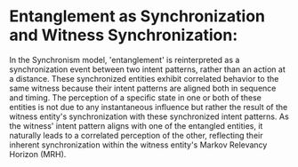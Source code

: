 # Entanglement as Synchronization and Witness Synchronization:

In the Synchronism model, \'entanglement\' is reinterpreted as a
synchronization event between two intent patterns, rather than an action
at a distance. These synchronized entities exhibit correlated behavior
to the same witness because their intent patterns are aligned both in
sequence and timing. The perception of a specific state in one or both
of these entities is not due to any instantaneous influence but rather
the result of the witness entity's synchronization with these
synchronized intent patterns. As the witness' intent pattern aligns with
one of the entangled entities, it naturally leads to a correlated
perception of the other, reflecting their inherent synchronization
within the witness entity's Markov Relevancy Horizon (MRH).